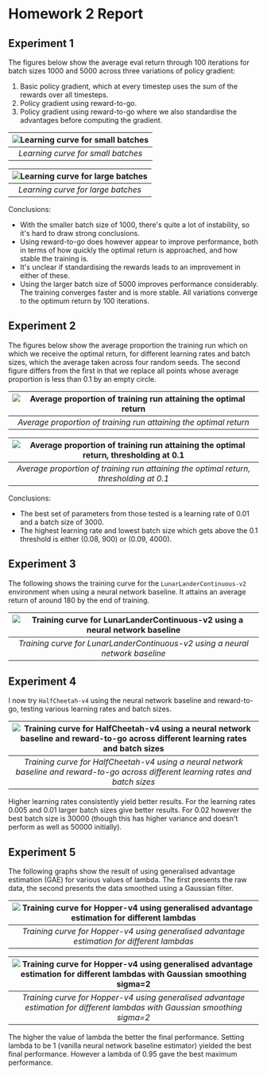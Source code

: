 # Homework 2 Report

## Experiment 1

The figures below show the average eval return through 100 iterations for batch sizes 1000 and 5000 across three variations of policy gradient:
1. Basic policy gradient, which at every timestep uses the sum of the rewards over all timesteps.
2. Policy gradient using reward-to-go.
3. Policy gradient using reward-to-go where we also standardise the advantages before computing the gradient.

| ![Learning curve for small batches](images/q1_small_batch.png) |
|:--:| 
| *Learning curve for small batches* |

| ![Learning curve for large batches](images/q1_large_batch.png) |
|:--:| 
| *Learning curve for large batches* |

Conclusions:
- With the smaller batch size of 1000, there's quite a lot of instability, so it's hard to draw strong conclusions.
- Using reward-to-go does however appear to improve performance, both in terms of how quickly the optimal return is approached, and how stable the training is.
- It's unclear if standardising the rewards leads to an improvement in either of these.
- Using the larger batch size of 5000 improves performance considerably. The training converges faster and is more stable. All variations converge to the optimum return by 100 iterations.


## Experiment 2

The figures below show the average proportion the training run which on which we receive the optimal return, for different learning rates and batch sizes, which the average taken across four random seeds. The second figure differs from the first in that we replace all points whose average proportion is less than 0.1 by an empty circle. 

| ![Average proportion of training run attaining the optimal return](images/q2_no_threshold.png) |
|:--:| 
| *Average proportion of training run attaining the optimal return* |

| ![Average proportion of training run attaining the optimal return, thresholding at 0.1](images/q2_0.1_threshold.png) |
|:--:| 
| *Average proportion of training run attaining the optimal return, thresholding at 0.1* |

Conclusions:
- The best set of parameters from those tested is a learning rate of 0.01 and a batch size of 3000.
- The highest learning rate and lowest batch size which gets above the 0.1 threshold is either (0.08, 900) or (0.09, 4000).


## Experiment 3

The following shows the training curve for the `LunarLanderContinuous-v2` environment when using a neural network baseline. It attains an average return of around 180 by the end of training.

| ![Training curve for LunarLanderContinuous-v2 using a neural network baseline](images/q3.png) |
|:--:| 
| *Training curve for LunarLanderContinuous-v2 using a neural network baseline* |


## Experiment 4

I now try `HalfCheetah-v4` using the neural network baseline and reward-to-go, testing various learning rates and batch sizes.

| ![Training curve for HalfCheetah-v4 using a neural network baseline and reward-to-go across different learning rates and batch sizes](images/q4_part1.png) |
|:--:| 
| *Training curve for HalfCheetah-v4 using a neural network baseline and reward-to-go across different learning rates and batch sizes* |

Higher learning rates consistently yield better results. For the learning rates 0.005 and 0.01 larger batch sizes give better results. For 0.02 however the best batch size is 30000 (though this has higher variance and doesn't perform as well as 50000 initially).


## Experiment 5

The following graphs show the result of using generalised advantage estimation (GAE) for various values of lambda. The first presents the raw data, the second presents the data smoothed using a Gaussian filter.


| ![Training curve for Hopper-v4 using generalised advantage estimation for different lambdas](images/q5_sigma0.png) |
|:--:| 
| *Training curve for Hopper-v4 using generalised advantage estimation for different lambdas* |


| ![Training curve for Hopper-v4 using generalised advantage estimation for different lambdas with Gaussian smoothing sigma=2](images/q5_sigma2.png) |
|:--:| 
| *Training curve for Hopper-v4 using generalised advantage estimation for different lambdas with Gaussian smoothing sigma=2* |

The higher the value of lambda the better the final performance. Setting lambda to be 1 (vanilla neural network baseline estimator) yielded the best final performance. However a lambda of 0.95 gave the best maximum performance.